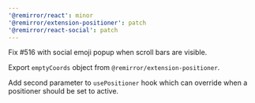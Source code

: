 ```yaml
---
'@remirror/react': minor
'@remirror/extension-positioner': patch
'@remirror/react-social': patch
---
```


Fix #516 with social emoji popup when scroll bars are visible.

Export `emptyCoords` object from `@remirror/extension-positioner`.

Add second parameter to `usePositioner` hook which can override when a positioner should be set to active.

